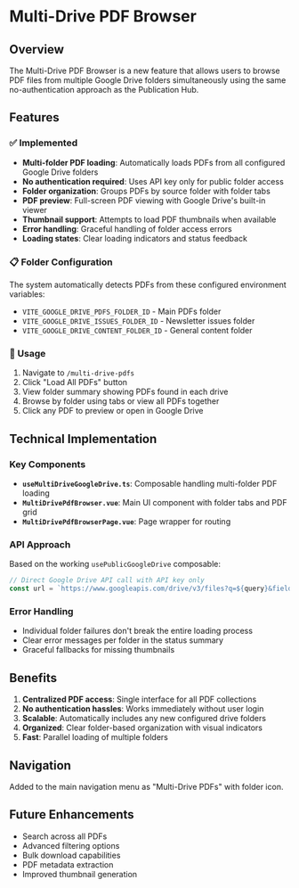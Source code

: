 # Multi-Drive PDF Browser

## Overview

The Multi-Drive PDF Browser is a new feature that allows users to browse PDF files from multiple Google Drive folders simultaneously using the same no-authentication approach as the Publication Hub.

## Features

### ✅ Implemented

- **Multi-folder PDF loading**: Automatically loads PDFs from all configured Google Drive folders
- **No authentication required**: Uses API key only for public folder access
- **Folder organization**: Groups PDFs by source folder with folder tabs
- **PDF preview**: Full-screen PDF viewing with Google Drive's built-in viewer
- **Thumbnail support**: Attempts to load PDF thumbnails when available
- **Error handling**: Graceful handling of folder access errors
- **Loading states**: Clear loading indicators and status feedback

### 📋 Folder Configuration

The system automatically detects PDFs from these configured environment variables:

- `VITE_GOOGLE_DRIVE_PDFS_FOLDER_ID` - Main PDFs folder
- `VITE_GOOGLE_DRIVE_ISSUES_FOLDER_ID` - Newsletter issues folder
- `VITE_GOOGLE_DRIVE_CONTENT_FOLDER_ID` - General content folder

### 🎯 Usage

1. Navigate to `/multi-drive-pdfs`
2. Click "Load All PDFs" button
3. View folder summary showing PDFs found in each drive
4. Browse by folder using tabs or view all PDFs together
5. Click any PDF to preview or open in Google Drive

## Technical Implementation

### Key Components

- **`useMultiDriveGoogleDrive.ts`**: Composable handling multi-folder PDF loading
- **`MultiDrivePdfBrowser.vue`**: Main UI component with folder tabs and PDF grid
- **`MultiDrivePdfBrowserPage.vue`**: Page wrapper for routing

### API Approach

Based on the working `usePublicGoogleDrive` composable:

```typescript
// Direct Google Drive API call with API key only
const url = `https://www.googleapis.com/drive/v3/files?q=${query}&fields=${fields}&key=${apiKey}`;
```

### Error Handling

- Individual folder failures don't break the entire loading process
- Clear error messages per folder in the status summary
- Graceful fallbacks for missing thumbnails

## Benefits

1. **Centralized PDF access**: Single interface for all PDF collections
2. **No authentication hassles**: Works immediately without user login
3. **Scalable**: Automatically includes any new configured drive folders
4. **Organized**: Clear folder-based organization with visual indicators
5. **Fast**: Parallel loading of multiple folders

## Navigation

Added to the main navigation menu as "Multi-Drive PDFs" with folder icon.

## Future Enhancements

- Search across all PDFs
- Advanced filtering options
- Bulk download capabilities
- PDF metadata extraction
- Improved thumbnail generation
